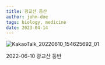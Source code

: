 ```yaml
---
title: 광교산 등산
author: john-doe
tags: biology, medicine
date: 2023-04-14
---
```


![KakaoTalk_20220610_154625692_01](https://github.com/NEXGEM/nexgem.github.io/assets/128671139/88ea330d-65af-4189-b005-1dbd7f36ce46)

2022-06-10 광교산 등반
